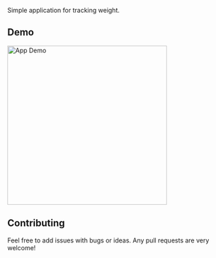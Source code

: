 Simple application for tracking weight.

## Demo
<img src="images/demo.jpg" width="360" alt="App Demo">

## Contributing

Feel free to add issues with bugs or ideas. Any pull requests are very welcome!
